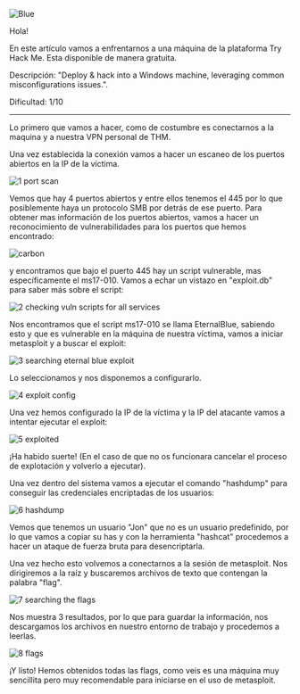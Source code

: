 ![Blue](https://imgur.com/PqS5cl5.png)

Hola!

En este artículo vamos a enfrentarnos a una máquina de la plataforma Try Hack Me. Esta disponible de manera gratuita.

Descripción: "Deploy & hack into a Windows machine, leveraging common misconfigurations issues.".

Dificultad: 1/10

--------------------------------------------------------

Lo primero que vamos a hacer, como de costumbre es conectarnos a la maquina y a nuestra VPN personal de THM.

Una vez establecida la conexión vamos a hacer un escaneo de los puertos abiertos en la IP de la víctima.

![1 port scan](https://imgur.com/twFUIlh.png)

Vemos que hay 4 puertos abiertos y entre ellos tenemos el 445 por lo que posiblemente haya un protocolo SMB por detrás de ese puerto. Para obtener mas información de los puertos abiertos, vamos a hacer un reconocimiento de vulnerabilidades para los puertos que hemos encontrado:

![carbon](https://imgur.com/ekuLvi9.png)

y encontramos que bajo el puerto 445 hay un script vulnerable, mas específicamente el ms17-010. Vamos a echar un vistazo en "exploit.db" para saber más sobre el script:

![2 checking vuln scripts for all services](https://imgur.com/aompKE6.png)

Nos encontramos que el script ms17-010 se llama EternalBlue, sabiendo esto y que es vulnerable en la máquina de nuestra víctima, vamos a iniciar metasploit y a buscar el exploit:

![3 searching eternal blue exploit](https://imgur.com/UbDCGTG.png)

Lo seleccionamos y nos disponemos a configurarlo.

![4 exploit config](https://imgur.com/UbDCGTG.png)

Una vez hemos configurado la IP de la víctima y la IP del atacante vamos a intentar ejecutar el exploit:

![5 exploited](https://imgur.com/Cg2MBer.png)

¡Ha habido suerte! (En el caso de que no os funcionara cancelar el proceso de explotación y volverlo a ejecutar).

Una vez dentro del sistema vamos a ejecutar el comando "hashdump" para conseguir las credenciales encriptadas de los usuarios:

![6 hashdump](https://imgur.com/IUtOqwH.png)

Vemos que tenemos un usuario "Jon" que no es un usuario predefinido, por lo que vamos a copiar su has y con la herramienta "hashcat" procedemos a hacer un ataque de fuerza bruta para desencriptarla.

Una vez hecho esto volvemos a conectarnos a la sesión de metasploit. Nos dirigiremos a la raíz y buscaremos archivos de texto que contengan la palabra "flag".

![7 searching the flags](https://imgur.com/TK6N9Rj.png)

Nos muestra 3 resultados, por lo que para guardar la información, nos descargamos los archivos en nuestro entorno de trabajo y procedemos a leerlas.

![8 flags](https://imgur.com/jkWJLpn.png)

¡Y listo! Hemos obtenidos todas las flags, como veis es una máquina muy sencillita pero muy recomendable para iniciarse en el uso de metasploit.
